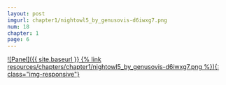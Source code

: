 ```yaml
---
layout: post
imgurl: chapter1/nightowl5_by_genusovis-d6iwxg7.png
num: 18
chapter: 1
page: 6
---
```


[![Panel]({{ site.baseurl }} {% link resources/chapters/chapter1/nightowl5_by_genusovis-d6iwxg7.png %}){: class="img-responsive"}]({{page.previous.url}}#panel)